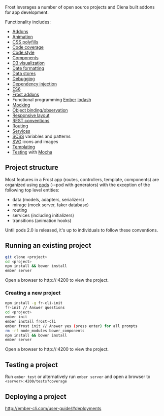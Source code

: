 Frost leverages a number of open source projects and Ciena built addons for app development.

Functionality includes:
- [Addons](https://guides.emberjs.com/v2.2.0/addons-and-dependencies/managing-dependencies/)
- [Animation](http://ef4.github.io/liquid-fire/)
- [CSS polyfills](http://bourbon.io/)
- [Code coverage](https://github.com/sglanzer/ember-cli-blanket)
- [Code style](https://github.com/dockyard/ember-suave)
- [Components](https://guides.emberjs.com/v2.2.0/components/defining-a-component/)
- [D3 visualization](http://d3js.org/)
- [Date formatting](https://github.com/stefanpenner/ember-moment)
- [Data stores](https://guides.emberjs.com/v2.2.0/models/)
- [Debugging](https://guides.emberjs.com/v2.2.0/ember-inspector/installation/)
- [Dependency injection](https://guides.emberjs.com/v2.2.0/applications/dependency-injection/)
- [ES6](https://github.com/babel/ember-cli-babel)
- [Frost addons](https://bitbucket.ciena.com/projects/NMS_FROST)
- Functional programming [Ember](http://emberjs.com/api/classes/Ember.computed.html) [lodash](https://lodash.com/docs)
- [Mocking](http://www.ember-cli-mirage.com/)
- [Object binding/observation](https://guides.emberjs.com/v2.2.0/object-model/)
- [Responsive layout](https://github.com/freshbooks/ember-responsive)
- [REST conventions](http://jsonapi.org/)
- [Routing](https://guides.emberjs.com/v2.2.0/routing/)
- [Services](https://guides.emberjs.com/v2.2.0/applications/services/)
- [SCSS](https://bitbucket.ciena.com/projects/NMS_FROST/repos/frost-css/browse/styles/frost) variables and patterns
- [SVG](https://bitbucket.ciena.com/projects/NMS_FROST/repos/frost-svg/browse/public/svgs) icons and images
- [Templating](https://guides.emberjs.com/v2.2.0/templates/handlebars-basics/)
- [Testing](https://guides.emberjs.com/v2.2.0/testing/) with [Mocha](https://github.com/switchfly/ember-cli-mocha/)

## Project structure

Most features in a Frost app (routes, controllers, template, components) are organized using
[pods](http://ember-cli.com/user-guide/#pod-structure) (--pod with generators) with the exception
of the following top level entities:
- data (models, adapters, serializers)
- mirage (mock server, faker database)
- routing
- services (including initializers)
- transitions (animation hooks)

Until pods 2.0 is released, it's up to individuals to follow these conventions.

## Running an existing project
```bash
git clone <project>
cd <project>
npm install && bower install
ember server
```

Open a browser to http://<server>:4200 to view the project.

### Creating a new project

```bash
npm install -g fr-cli-init
fr-init // Answer questions
cd <project>
ember init
ember install frost-cli
ember frost init // Answer yes (press enter) for all prompts
rm -rf node_modules bower_components
npm install && bower install
ember server
```

Open a browser to http://<server>:4200 to view the project.

## Testing a project

Run `ember test` or alternatively run `ember server` and open a browser to `<server>:4200/tests?coverage`

## Deploying a project

http://ember-cli.com/user-guide/#deployments
